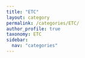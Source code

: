 ```yaml
---
title: "ETC"
layout: category
permalink: /categories/ETC/
author_profile: true
taxonomy: ETC
sidebar:
  nav: "categories"
---
```

